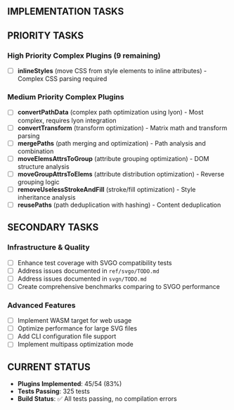 
## IMPLEMENTATION TASKS

## PRIORITY TASKS

### High Priority Complex Plugins (9 remaining)
- [ ] **inlineStyles** (move CSS from style elements to inline attributes) - Complex CSS parsing required

### Medium Priority Complex Plugins  
- [ ] **convertPathData** (complex path optimization using lyon) - Most complex, requires lyon integration
- [ ] **convertTransform** (transform optimization) - Matrix math and transform parsing
- [ ] **mergePaths** (path merging and optimization) - Path analysis and combination
- [ ] **moveElemsAttrsToGroup** (attribute grouping optimization) - DOM structure analysis
- [ ] **moveGroupAttrsToElems** (attribute distribution optimization) - Reverse grouping logic
- [ ] **removeUselessStrokeAndFill** (stroke/fill optimization) - Style inheritance analysis
- [ ] **reusePaths** (path deduplication with hashing) - Content deduplication

## SECONDARY TASKS

### Infrastructure & Quality
- [ ] Enhance test coverage with SVGO compatibility tests
- [ ] Address issues documented in `ref/svgo/TODO.md`
- [ ] Address issues documented in `svgn/TODO.md`
- [ ] Create comprehensive benchmarks comparing to SVGO performance

### Advanced Features
- [ ] Implement WASM target for web usage
- [ ] Optimize performance for large SVG files  
- [ ] Add CLI configuration file support
- [ ] Implement multipass optimization mode

## CURRENT STATUS
- **Plugins Implemented**: 45/54 (83%)
- **Tests Passing**: 325 tests
- **Build Status**: ✅ All tests passing, no compilation errors